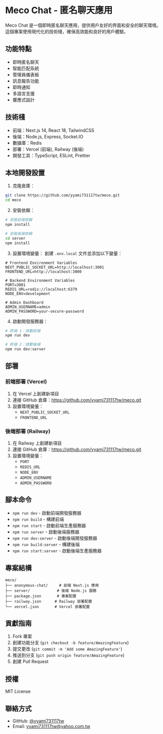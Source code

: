 # Meco Chat - 匿名聊天應用

Meco Chat 是一個即時匿名聊天應用，提供用戶友好的界面和安全的聊天環境。這個專案使用現代化的技術棧，確保高效能和良好的用戶體驗。

## 功能特點

- 即時匿名聊天
- 智能匹配系統
- 管理員儀表板
- 訊息報告功能
- 即時通知
- 多語言支援
- 響應式設計

## 技術棧

- 前端：Next.js 14, React 18, TailwindCSS
- 後端：Node.js, Express, Socket.IO
- 數據庫：Redis
- 部署：Vercel (前端), Railway (後端)
- 開發工具：TypeScript, ESLint, Prettier

## 本地開發設置

1. 克隆倉庫：
```bash
git clone https://github.com/yyami731117tw/meco.git
cd meco
```

2. 安裝依賴：
```bash
# 安裝前端依賴
npm install

# 安裝後端依賴
cd server
npm install
```

3. 設置環境變量：
創建 `.env.local` 文件並添加以下變量：
```
# Frontend Environment Variables
NEXT_PUBLIC_SOCKET_URL=http://localhost:3001
FRONTEND_URL=http://localhost:3000

# Backend Environment Variables
PORT=3001
REDIS_URL=redis://localhost:6379
NODE_ENV=development

# Admin Dashboard
ADMIN_USERNAME=admin
ADMIN_PASSWORD=your-secure-password
```

4. 啟動開發服務器：
```bash
# 終端 1：啟動前端
npm run dev

# 終端 2：啟動後端
npm run dev:server
```

## 部署

### 前端部署 (Vercel)

1. 在 Vercel 上創建新項目
2. 連接 GitHub 倉庫：https://github.com/yyami731117tw/meco.git
3. 設置環境變量：
   - `NEXT_PUBLIC_SOCKET_URL`
   - `FRONTEND_URL`

### 後端部署 (Railway)

1. 在 Railway 上創建新項目
2. 連接 GitHub 倉庫：https://github.com/yyami731117tw/meco.git
3. 設置環境變量：
   - `PORT`
   - `REDIS_URL`
   - `NODE_ENV`
   - `ADMIN_USERNAME`
   - `ADMIN_PASSWORD`

## 腳本命令

- `npm run dev` - 啟動前端開發服務器
- `npm run build` - 構建前端
- `npm run start` - 啟動前端生產服務器
- `npm run server` - 啟動後端服務器
- `npm run dev:server` - 啟動後端開發服務器
- `npm run build:server` - 構建後端
- `npm run start:server` - 啟動後端生產服務器

## 專案結構

```
meco/
├── anonymous-chat/     # 前端 Next.js 應用
├── server/            # 後端 Node.js 服務
├── package.json       # 專案配置
├── railway.json      # Railway 部署配置
└── vercel.json       # Vercel 部署配置
```

## 貢獻指南

1. Fork 專案
2. 創建功能分支 (`git checkout -b feature/AmazingFeature`)
3. 提交更改 (`git commit -m 'Add some AmazingFeature'`)
4. 推送到分支 (`git push origin feature/AmazingFeature`)
5. 創建 Pull Request

## 授權

MIT License

## 聯絡方式

- GitHub: [@yyami731117tw](https://github.com/yyami731117tw)
- Email: yyami731117tw@yahoo.com.tw 